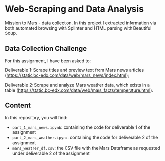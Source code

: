 # Web-Scraping and Data Analysis
Mission to Mars - data collection. In this project I extracted information via both automated browsing with Splinter and HTML parsing with Beautiful Soup.


## **Data Collection Challenge**

For this assignment, I have been asked to:

Deliverable 1: Scrape titles and preview text from Mars news articles (https://static.bc-edx.com/data/web/mars_news/index.html);

Deliverable 2: Scrape and analyze Mars weather data, which exists in a table (https://static.bc-edx.com/data/web/mars_facts/temperature.html).



## **Content**


In this repository, you will find:

- `part_1_mars_news.ipynb`: containing the code for deliverable 1 of the assignment
- `part_2_mars_weather.ipynb`: containing the code for deliverable 2 of the assignment
- `mars_weather_df.csv`: the CSV file with the Mars Dataframe as requested under deliverable 2 of the assignment


